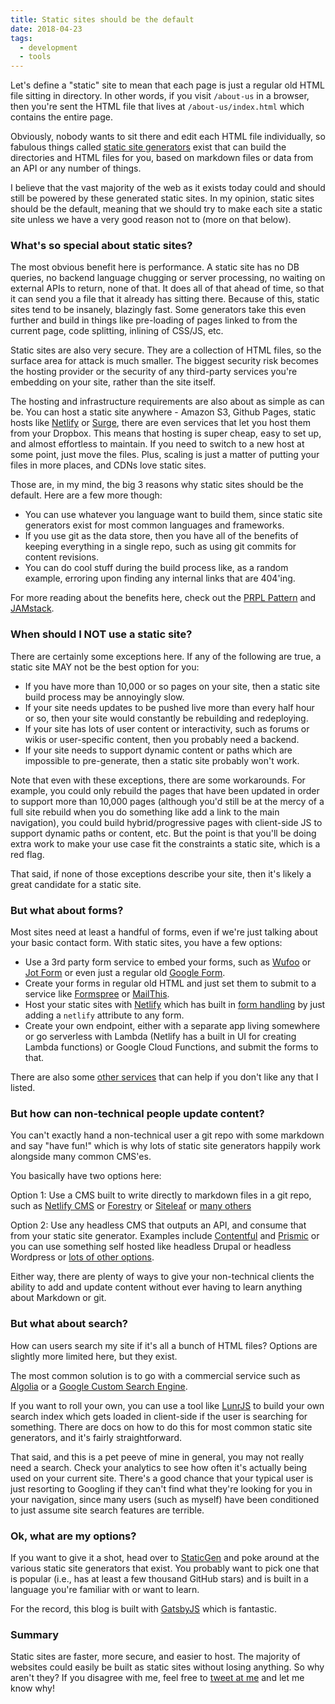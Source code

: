 ```yaml
---
title: Static sites should be the default
date: 2018-04-23
tags:
  - development
  - tools
---
```


Let's define a "static" site to mean that each page is just a regular old HTML file sitting in directory. In other words, if you visit `/about-us` in a browser, then you're sent the HTML file that lives at `/about-us/index.html` which contains the entire page.

Obviously, nobody wants to sit there and edit each HTML file individually, so fabulous things called [static site generators](https://www.staticgen.com/) exist that can build the directories and HTML files for you, based on markdown files or data from an API or any number of things.

I believe that the vast majority of the web as it exists today could and should still be powered by these generated static sites. In my opinion, static sites should be the default, meaning that we should try to make each site a static site unless we have a very good reason not to (more on that below).

### What's so special about static sites?

The most obvious benefit here is performance. A static site has no DB queries, no backend language chugging or server processing, no waiting on external APIs to return, none of that. It does all of that ahead of time, so that it can send you a file that it already has sitting there. Because of this, static sites tend to be insanely, blazingly fast. Some generators take this even further and build in things like pre-loading of pages linked to from the current page, code splitting, inlining of CSS/JS, etc.

Static sites are also very secure. They are a collection of HTML files, so the surface area for attack is much smaller. The biggest security risk becomes the hosting provider or the security of any third-party services you're embedding on your site, rather than the site itself.

The hosting and infrastructure requirements are also about as simple as can be. You can host a static site anywhere - Amazon S3, Github Pages, static hosts like [Netlify](https://www.netlify.com) or [Surge](http://surge.sh/), there are even services that let you host them from your Dropbox. This means that hosting is super cheap, easy to set up, and almost effortless to maintain. If you need to switch to a new host at some point, just move the files. Plus, scaling is just a matter of putting your files in more places, and CDNs love static sites.

Those are, in my mind, the big 3 reasons why static sites should be the default. Here are a few more though:

* You can use whatever you language want to build them, since static site generators exist for most common languages and frameworks.
* If you use git as the data store, then you have all of the benefits of keeping everything in a single repo, such as using git commits for content revisions.
* You can do cool stuff during the build process like, as a random example, erroring upon finding any internal links that are 404'ing.

For more reading about the benefits here, check out the [PRPL Pattern](https://developers.google.com/web/fundamentals/performance/prpl-pattern/) and [JAMstack](https://jamstack.org/).

### When should I NOT use a static site?

There are certainly some exceptions here. If any of the following are true, a static site MAY not be the best option for you:

* If you have more than 10,000 or so pages on your site, then a static site build process may be annoyingly slow.
* If your site needs updates to be pushed live more than every half hour or so, then your site would constantly be rebuilding and redeploying.
* If your site has lots of user content or interactivity, such as forums or wikis or user-specific content, then you probably need a backend.
* If your site needs to support dynamic content or paths which are impossible to pre-generate, then a static site probably won't work.

Note that even with these exceptions, there are some workarounds. For example, you could only rebuild the pages that have been updated in order to support more than 10,000 pages (although you'd still be at the mercy of a full site rebuild when you do something like add a link to the main navigation), you could build hybrid/progressive pages with client-side JS to support dynamic paths or content, etc. But the point is that you'll be doing extra work to make your use case fit the constraints a static site, which is a red flag.

That said, if none of those exceptions describe your site, then it's likely a great candidate for a static site.

### But what about forms?

Most sites need at least a handful of forms, even if we're just talking about your basic contact form. With static sites, you have a few options:

* Use a 3rd party form service to embed your forms, such as [Wufoo](https://www.wufoo.com/) or [Jot Form](https://www.jotform.com/) or even just a regular old [Google Form](https://www.google.com/forms/about/).
* Create your forms in regular old HTML and just set them to submit to a service like [Formspree](https://formspree.io/) or [MailThis](https://mailthis.to/).
* Host your static sites with [Netlify](https://www.netlify.com/) which has built in [form handling](https://www.netlify.com/docs/form-handling/) by just adding a `netlify` attribute to any form.
* Create your own endpoint, either with a separate app living somewhere or go serverless with Lambda (Netlify has a built in UI for creating Lambda functions) or Google Cloud Functions, and submit the forms to that.

There are also some [other services](https://github.com/agarrharr/awesome-static-website-services#forms) that can help if you don't like any that I listed.

### But how can non-technical people update content?

You can't exactly hand a non-technical user a git repo with some markdown and say "have fun!" which is why lots of static site generators happily work alongside many common CMS'es.

You basically have two options here:

Option 1: Use a CMS built to write directly to markdown files in a git repo, such as [Netlify CMS](https://www.netlifycms.org/) or [Forestry](https://forestry.io/) or [Siteleaf](https://www.siteleaf.com/) or [many others](https://github.com/b-long/awesome-static-hosting-and-cms#content-management-systems-cms)

Option 2: Use any headless CMS that outputs an API, and consume that from your static site generator. Examples include [Contentful](https://www.contentful.com/) and [Prismic](https://prismic.io/) or you can use something self hosted like headless Drupal or headless Wordpress or [lots of other options](https://headlesscms.org/).

Either way, there are plenty of ways to give your non-technical clients the ability to add and update content without ever having to learn anything about Markdown or git.

### But what about search?

How can users search my site if it's all a bunch of HTML files? Options are slightly more limited here, but they exist.

The most common solution is to go with a commercial service such as [Algolia](https://www.algolia.com/) or a [Google Custom Search Engine](https://www.google.com/cse).

If you want to roll your own, you can use a tool like [LunrJS](https://lunrjs.com/) to build your own search index which gets loaded in client-side if the user is searching for something. There are docs on how to do this for most common static site generators, and it's fairly straightforward.

That said, and this is a pet peeve of mine in general, you may not really need a search. Check your analytics to see how often it's actually being used on your current site. There's a good chance that your typical user is just resorting to Googling if they can't find what they're looking for you in your navigation, since many users (such as myself) have been conditioned to just assume site search features are terrible.

### Ok, what are my options?

If you want to give it a shot, head over to [StaticGen](https://www.staticgen.com/) and poke around at the various static site generators that exist. You probably want to pick one that is popular (i.e., has at least a few thousand GitHub stars) and is built in a language you're familiar with or want to learn.

For the record, this blog is built with [GatsbyJS](https://www.gatsbyjs.org/) which is fantastic.

### Summary

Static sites are faster, more secure, and easier to host. The majority of websites could easily be built as static sites without losing anything. So why aren't they? If you disagree with me, feel free to [tweet at me](https://twitter.com/mcrittenden) and let me know why!
